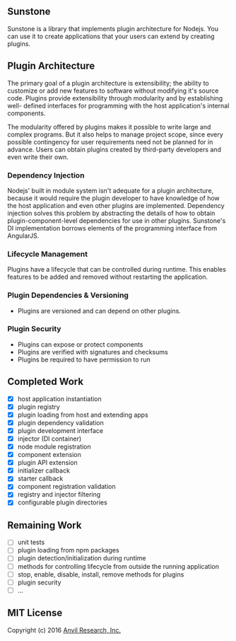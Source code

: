 ## Sunstone

Sunstone is a library that implements plugin architecture for Nodejs. You can
use it to create applications that your users can extend by creating plugins.

## Plugin Architecture

The primary goal of a plugin architecture is extensibility; the ability to
customize or add new features to software without modifying it's source code.
Plugins provide extensibility through modularity and by establishing well-
defined interfaces for programming with the host application's internal
components.

The modularity offered by plugins makes it possible to write large and complex
programs. But it also helps to manage project scope, since every possible
contingency for user requirements need not be planned for in advance. Users can
obtain plugins created by third-party developers and even write their own.

### Dependency Injection

Nodejs' built in module system isn't adequate for a plugin architecture, because
it would require the plugin developer to have knowledge of how the host
application and even other plugins are implemented. Dependency injection solves
this problem by abstracting the details of how to obtain plugin-component-level
dependencies for use in other plugins. Sunstone's DI implementation borrows
elements of the programming interface from AngularJS.

### Lifecycle Management

Plugins have a lifecycle that can be controlled during runtime. This enables
features to be added and removed without restarting the application.

### Plugin Dependencies & Versioning

* Plugins are versioned and can depend on other plugins.

### Plugin Security

* Plugins can expose or protect components
* Plugins are verified with signatures and checksums
* Plugins be required to have permission to run

## Completed Work

* [x] host application instantiation
* [x] plugin registry
* [x] plugin loading from host and extending apps
* [x] plugin dependency validation
* [x] plugin development interface
* [x] injector (DI container)
* [x] node module registration
* [x] component extension
* [x] plugin API extension
* [x] initializer callback
* [x] starter callback
* [x] component registration validation
* [x] registry and injector filtering
* [x] configurable plugin directories

## Remaining Work

* [ ] unit tests
* [ ] plugin loading from npm packages
* [ ] plugin detection/initialization during runtime
* [ ] methods for controlling lifecycle from outside the running application
* [ ] stop, enable, disable, install, remove methods for plugins
* [ ] plugin security
* [ ] ...

## MIT License

Copyright (c) 2016 [Anvil Research, Inc.](http://anvil.io)
